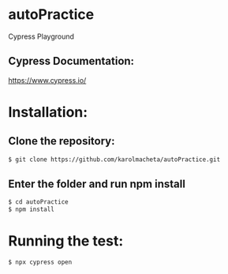 # autoPractice

Cypress Playground

## Cypress Documentation:

https://www.cypress.io/

# Installation:

## Clone the repository:

```bash
$ git clone https://github.com/karolmacheta/autoPractice.git
```
## Enter the folder and run npm install

```bash
$ cd autoPractice
$ npm install
```

# Running the test:

```bash
$ npx cypress open
```
